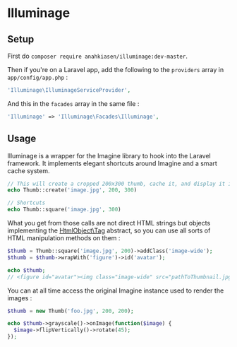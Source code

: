 # Illuminage

## Setup

First do `composer require anahkiasen/illuminage:dev-master`.

Then if you're on a Laravel app, add the following to the `providers` array in `app/config/app.php` :

```php
'Illuminage\IlluminageServiceProvider',
```

And this in the `facades` array in the same file :

```php
'Illuminage' => 'Illuminage\Facades\Illuminage',
```

## Usage

Illuminage is a wrapper for the Imagine library to hook into the Laravel framework. It implements elegant shortcuts around Imagine and a smart cache system.

```php
// This will create a cropped 200x300 thumb, cache it, and display it in an image tag
echo Thumb::create('image.jpg', 200, 300)

// Shortcuts
echo Thumb::square('image.jpg', 300)
```

What you get from those calls are not direct HTML strings but objects implementing the [HtmlObject\Tag](https://github.com/Anahkiasen/html-object) abstract, so you can use all sorts of HTML manipulation methods on them :

```php
$thumb = Thumb::square('image.jpg', 200)->addClass('image-wide');
$thumb = $thumb->wrapWith('figure')->id('avatar');

echo $thumb;
// <figure id="avatar"><img class="image-wide" src="pathToThumbnail.jpg"></figure>
```

You can at all time access the original Imagine instance used to render the images :

```php
$thumb = new Thumb('foo.jpg', 200, 200);

echo $thumb->grayscale()->onImage(function($image) {
  $image->flipVertically()->rotate(45);
});
```
